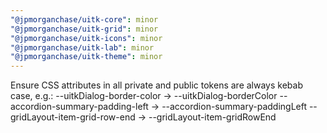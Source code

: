 ```yaml
---
"@jpmorganchase/uitk-core": minor
"@jpmorganchase/uitk-grid": minor
"@jpmorganchase/uitk-icons": minor
"@jpmorganchase/uitk-lab": minor
"@jpmorganchase/uitk-theme": minor
---
```


Ensure CSS attributes in all private and public tokens are always kebab case, e.g.:
--uitkDialog-border-color -> --uitkDialog-borderColor
--accordion-summary-padding-left -> --accordion-summary-paddingLeft
--gridLayout-item-grid-row-end -> --gridLayout-item-gridRowEnd
